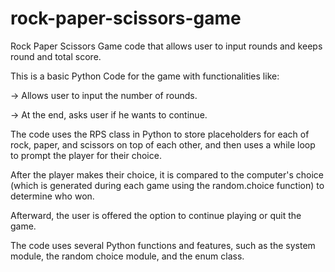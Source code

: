 # rock-paper-scissors-game

Rock Paper Scissors Game code that allows user to input rounds and keeps round and total score.

This is a basic Python Code for the game with functionalities like:

-> Allows user to input the number of rounds.

-> At the end, asks user if he wants to continue.

The code uses the RPS class in Python to store placeholders for each of rock, paper, and scissors on top of each other, and then uses a while loop to prompt the player for their choice.

After the player makes their choice, it is compared to the computer's choice (which is generated during each game using the random.choice function) to determine who won.

Afterward, the user is offered the option to continue playing or quit the game.

The code uses several Python functions and features, such as the system module, the random choice module, and the enum class.

